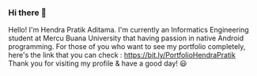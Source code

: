 ### Hi there 👋

<!--
**adtmhendra/adtmhendra** is a ✨ _special_ ✨ repository because its `README.md` (this file) appears on your GitHub profile.

Here are some ideas to get you started:

- 🔭 I’m currently working on ...
- 🌱 I’m currently learning ...
- 👯 I’m looking to collaborate on ...
- 🤔 I’m looking for help with ...
- 💬 Ask me about ...
- 📫 How to reach me: ...
- 😄 Pronouns: ...
- ⚡ Fun fact: ...
-->

Hello! I'm Hendra Pratik Aditama.
I'm currently an Informatics Engineering student at Mercu Buana University that having passion in native Android programming. 
For those of you who want to see my portfolio completely, here's the link that you can check : https://bit.ly/PortfolioHendraPratik
Thank you for visiting my profile & have a good day! :smiley:
